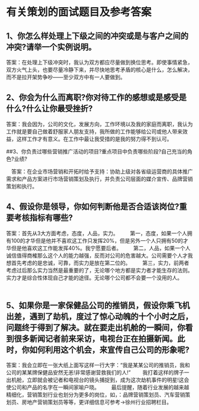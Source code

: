 # 有关策划的面试题目及参考答案

## 1、你怎么样处理上下级之间的冲突或是与客户之间的冲突?请举一个实例说明。

答案：在处理上下级冲突时，我认为双方都应尽量做到换位思考。即使事情紧急，双方火气上头，也要尽量冷静下来，并尽快地思考矛盾的核心是什么，怎么解决，而不是拉开架势争吵——至少双方中有一人要做到。

## 2、你会为什么而离职?你对待工作的感想或是感受是什么?什么让你最受挫折?

答案：我会因为，公司的文化，发展方向，工作环境以及我的家庭而离职，我认为工作就是要自己做着舒服家人朋友支持，我所做的工作能够给公司或他人带来效益，这样工作才有意义。在工作中最让我受措的是我的努力得不到认可。


##3、你负责过哪些营销推广活动的项目?重点项目中负责哪些阶段?自己充当的角色?业绩?

　答案：在企业市场营销和开拓时给予支持：协助上级对各省级运营商的具体推广需求和产品方案进行市场营销策划及执行，并负责公司层面的媒介宣传、品牌营销策划和执行。
　
## 4、假设你是领导，你如何判断他是否合适该岗位?重要考核指标有哪些?

答案：首先从3大方面考虑，态度，人品，实力。
　　第一，态度，如果一个人拥有100的才华但是他并不喜欢这工作只发挥20%，但是另外一个人只拥有50的才华但是他喜欢这工作能发挥40%。我宁愿要后者。
　　第二，人品，如果一个人诚信值得商榷那么这个人的能力越强，反而对公司的危害越大。公司需要个人才我想首先考虑的是忠诚，可靠，而实力是放在第二位的。
　　第三，实力，前两者考虑过后那么实力当然是最重要的了，无论哪个地方都是实力者才能生存的法则。实力才是综合性体现自己才能的途径。无论哪个公司都不会要一个没用的人。
　　
## 5、如果你是一家保健品公司的推销员，假设你乘飞机出差，遇到了劫机，度过了惊心动魄的十个小时之后，问题终于得到了解决。就在要走出机舱的一瞬间，你看到很多新闻记者前来采访，电视台正在拍摄新闻。此时，你如何利用这个机会，来宣传自己公司的形象呢?

答案：我会立即在一张大纸上面写这样一行大字：“我是某某公司的推销员，我和公司的某某牌保健品安然无恙!非常感谢营救我们的人!”
　　我打着这样的牌子一出机舱，立即就会被记者和电视台的镜头捕捉到，成为这次劫机事件的明星!这会使公司和产品的名字在一瞬间家喻户晓。
　　最后提醒，随着行业发展的越来越精细化，营销策划行业也划分为更多的岗位，如，：品牌营销策划员、汽车营销策划员、房地产营销策划员等等，更详细信息可参考→徐州行业招聘栏目。

